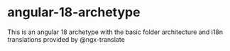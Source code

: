 # angular-18-archetype
This is an angular 18 archetype with the basic folder architecture and i18n translations provided by @ngx-translate
